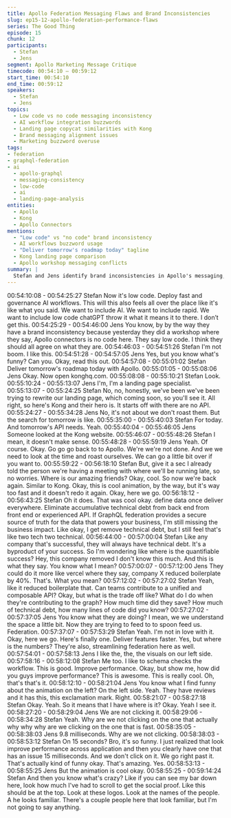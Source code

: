 ```yaml
---
title: Apollo Federation Messaging Flaws and Brand Inconsistencies
slug: ep15-12-apollo-federation-performance-flaws
series: The Good Thing
episode: 15
chunk: 12
participants:
  - Stefan
  - Jens
segment: Apollo Marketing Message Critique
timecode: 00:54:10 – 00:59:12
start_time: 00:54:10
end_time: 00:59:12
speakers:
  - Stefan
  - Jens
topics:
  - Low code vs no code messaging inconsistency
  - AI workflow integration buzzwords
  - Landing page copycat similarities with Kong
  - Brand messaging alignment issues
  - Marketing buzzword overuse
tags:
- federation
- graphql-federation
- ai
  - apollo-graphql
  - messaging-consistency
  - low-code
  - ai
  - landing-page-analysis
entities:
  - Apollo
  - Kong
  - Apollo Connectors
mentions:
  - "Low code" vs "no code" brand inconsistency
  - AI workflows buzzword usage
  - "Deliver tomorrow's roadmap today" tagline
  - Kong landing page comparison
  - Apollo workshop messaging conflicts
summary: |
  Stefan and Jens identify brand inconsistencies in Apollo's messaging, noting they call Apollo Connectors both "low code" and "no code" in different contexts. They critique the overuse of buzzwords like AI workflows and point out how Apollo's tagline closely resembles Kong's messaging, suggesting a lack of original positioning.
---
```


00:54:10:08 - 00:54:25:27
Stefan
Now it's low code. Deploy fast and governance AI workflows. This will this also feels all over the
place like it's like what you said. We want to include AI. We want to include rapid. We want to
include low code chatGPT throw it what it means it to there. I don’t get this.
00:54:25:29 - 00:54:46:00
Jens
You know, by by the way they have a brand inconsistency because yesterday they did a
workshop where they say, Apollo connectors is no code here. They say low code. I think they
should all agree on what they are.
00:54:46:03 - 00:54:51:26
Stefan
I'm not boom. I like this.
00:54:51:28 - 00:54:57:05
Jens
Yes, but you know what's funny? Can you. Okay, read this out.
00:54:57:08 - 00:55:01:02
Stefan
Deliver tomorrow's roadmap today with Apollo.
00:55:01:05 - 00:55:08:06
Jens
Okay. Now open konghq.com.
00:55:08:08 - 00:55:10:21
Stefan
Look.
00:55:10:24 - 00:55:13:07
Jens
I'm, I'm a landing page specialist.
00:55:13:07 - 00:55:24:25
Stefan
No, no, honestly, we've been we've been trying to rewrite our landing page, which coming soon,
so you'll see it. All right, so here's Kong and their hero is. It starts off with there are no API.
00:55:24:27 - 00:55:34:28
Jens
No, it's not about we don't roast them. But the search for tomorrow is like.
00:55:35:00 - 00:55:40:03
Stefan
For today. And tomorrow's API needs. Yeah.
00:55:40:04 - 00:55:46:05
Jens
Someone looked at the Kong website.
00:55:46:07 - 00:55:48:26
Stefan
I mean, it doesn't make sense.
00:55:48:28 - 00:55:59:19
Jens
Yeah. Of course. Okay. Go go go back to to Apollo. We're we're not done. And we we need to
look at the time and roast ourselves. We can go a little bit over if you want to.
00:55:59:22 - 00:56:18:10
Stefan
But, give it a sec I already told the person we're having a meeting with where we'll be running
late, so no worries. Where is our amazing friends? Okay, cool. So now we're back again. Similar
to Kong. Okay, this is cool animation, by the way, but it's way too fast and it doesn't redo it
again. Okay, here we go.
00:56:18:12 - 00:56:43:25
Stefan
Oh it does. That was cool okay. define data once deliver everywhere. Eliminate accumulative
technical debt from back end from front end or experienced API. If GraphQL federation provides
a secure source of truth for the data that powers your business, I'm still missing the business
impact. Like okay, I get remove technical debt, but I still feel that's like two tech two technical.
00:56:44:00 - 00:57:00:04
Stefan
Like any company that's successful, they will always have technical debt. It's a byproduct of
your success. So I'm wondering like where is the quantifiable success? Hey, this company
removed I don't know this much. And this is what they say. You know what I mean?
00:57:00:07 - 00:57:12:00
Jens
They could do it more like vercel where they say, company X reduced boilerplate by 40%.
That's. What you mean?
00:57:12:02 - 00:57:27:02
Stefan
Yeah, like it reduced boilerplate that. Can teams contribute to a unified and composable API?
Okay, but what is the trade off like? What do I do when they're contributing to the graph? How
much time did they save? How much of technical debt, how many lines of code did you know?
00:57:27:02 - 00:57:37:05
Jens
You know what they are doing? I mean, we we understand the space a little bit. Now they are
trying to feed to to spoon feed us. Federation.
00:57:37:07 - 00:57:53:29
Stefan
Yeah. I'm not in love with it. Okay, here we go. Here's finally one. Deliver features faster. Yes,
but where is the numbers? They're also, streamlining federation here as well.
00:57:54:01 - 00:57:58:13
Jens
I like the, the, the visuals on our left side.
00:57:58:16 - 00:58:12:08
Stefan
Me too. I like to schema checks the workflow. This is good. Improve performance. Okay, but
show me, how did you guys improve performance? This is awesome. This is really cool. Oh,
that's that's it.
00:58:12:10 - 00:58:21:04
Jens
You know what I find funny about the animation on the left? On the left side. Yeah. They have
reviews and it has this, this exclamation mark. Right.
00:58:21:07 - 00:58:27:18
Stefan
Okay. Yeah. So it means that I have where is it? Okay. Yeah I see it.
00:58:27:20 - 00:58:29:04
Jens
We are not clicking it.
00:58:29:06 - 00:58:34:28
Stefan
Yeah. Why are we not clicking on the one that actually why why why are we clicking on the one
that is fast.
00:58:35:05 - 00:58:38:03
Jens
9.8 milliseconds. Why are we not clicking.
00:58:38:03 - 00:58:53:12
Stefan
On 15 seconds? Bro, it's so funny. I just realized that look improve performance across
application and then you clearly have one that has an issue 15 milliseconds. And we don't click
on it. We go right past it. That's actually kind of funny okay. That's amazing. Yes.
00:58:53:13 - 00:58:55:25
Jens
But the animation is cool okay.
00:58:55:25 - 00:59:14:24
Stefan
And then you know what's crazy? Like if you can see my bar down here, look how much I've
had to scroll to get the social proof. Like this should be at the top. Look at these logos. Look at
the names of the people. A he looks familiar. There's a couple people here that look familiar, but
I'm not going to say anything.